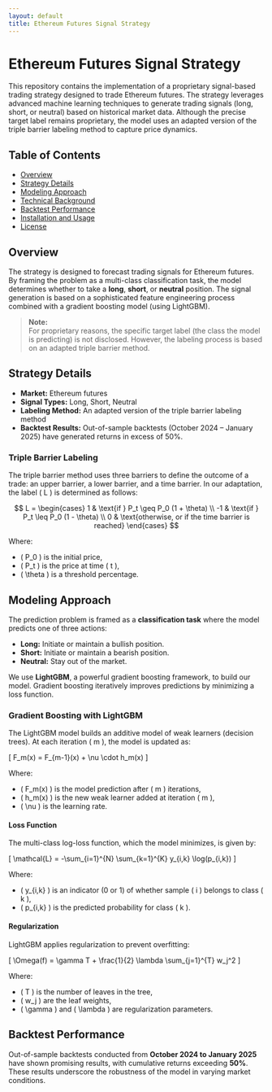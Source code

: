 ```yaml
---
layout: default
title: Ethereum Futures Signal Strategy
---
```


# Ethereum Futures Signal Strategy

This repository contains the implementation of a proprietary signal-based trading strategy designed to trade Ethereum futures. The strategy leverages advanced machine learning techniques to generate trading signals (long, short, or neutral) based on historical market data. Although the precise target label remains proprietary, the model uses an adapted version of the triple barrier labeling method to capture price dynamics.

## Table of Contents

- [Overview](#overview)
- [Strategy Details](#strategy-details)
- [Modeling Approach](#modeling-approach)
- [Technical Background](#technical-background)
- [Backtest Performance](#backtest-performance)
- [Installation and Usage](#installation-and-usage)
- [License](#license)

## Overview

The strategy is designed to forecast trading signals for Ethereum futures. By framing the problem as a multi-class classification task, the model determines whether to take a **long**, **short**, or **neutral** position. The signal generation is based on a sophisticated feature engineering process combined with a gradient boosting model (using LightGBM).

> **Note:**  
> For proprietary reasons, the specific target label (the class the model is predicting) is not disclosed. However, the labeling process is based on an adapted triple barrier method.

## Strategy Details

- **Market:** Ethereum futures  
- **Signal Types:** Long, Short, Neutral  
- **Labeling Method:** An adapted version of the triple barrier labeling method  
- **Backtest Results:** Out-of-sample backtests (October 2024 – January 2025) have generated returns in excess of 50%.

### Triple Barrier Labeling

The triple barrier method uses three barriers to define the outcome of a trade: an upper barrier, a lower barrier, and a time barrier. In our adaptation, the label \( L \) is determined as follows:

$$
L =
\begin{cases}
1 & \text{if } P_t \geq P_0 (1 + \theta) \\
-1 & \text{if } P_t \leq P_0 (1 - \theta) \\
0 & \text{otherwise, or if the time barrier is reached}
\end{cases}
$$

Where:  
- \( P_0 \) is the initial price,  
- \( P_t \) is the price at time \( t \),  
- \( \theta \) is a threshold percentage.

## Modeling Approach

The prediction problem is framed as a **classification task** where the model predicts one of three actions:
- **Long:** Initiate or maintain a bullish position.
- **Short:** Initiate or maintain a bearish position.
- **Neutral:** Stay out of the market.

We use **LightGBM**, a powerful gradient boosting framework, to build our model. Gradient boosting iteratively improves predictions by minimizing a loss function.

### Gradient Boosting with LightGBM

The LightGBM model builds an additive model of weak learners (decision trees). At each iteration \( m \), the model is updated as:

\[
F_m(x) = F_{m-1}(x) + \nu \cdot h_m(x)
\]

Where:
- \( F_m(x) \) is the model prediction after \( m \) iterations,
- \( h_m(x) \) is the new weak learner added at iteration \( m \),
- \( \nu \) is the learning rate.

#### Loss Function

The multi-class log-loss function, which the model minimizes, is given by:

\[
\mathcal{L} = -\sum_{i=1}^{N} \sum_{k=1}^{K} y_{i,k} \log(p_{i,k})
\]

Where:
- \( y_{i,k} \) is an indicator (0 or 1) of whether sample \( i \) belongs to class \( k \),
- \( p_{i,k} \) is the predicted probability for class \( k \).

#### Regularization

LightGBM applies regularization to prevent overfitting:

\[
\Omega(f) = \gamma T + \frac{1}{2} \lambda \sum_{j=1}^{T} w_j^2
\]

Where:
- \( T \) is the number of leaves in the tree,
- \( w_j \) are the leaf weights,
- \( \gamma \) and \( \lambda \) are regularization parameters.

## Backtest Performance

Out-of-sample backtests conducted from **October 2024 to January 2025** have shown promising results, with cumulative returns exceeding **50%**. These results underscore the robustness of the model in varying market conditions.
